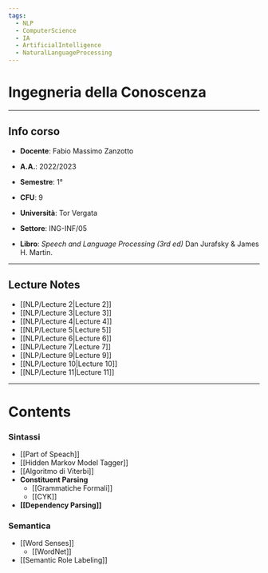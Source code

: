 ```yaml
---
tags:
  - NLP 
  - ComputerScience
  - IA
  - ArtificialIntelligence
  - NaturalLanguageProcessing
---
```

# Ingegneria della Conoscenza
--------------------------
## Info corso
- **Docente**: Fabio Massimo Zanzotto 
- **A.A.**: 2022/2023
- **Semestre**: 1°
- **CFU**: 9
- **Università**: Tor Vergata
- **Settore**: ING-INF/05

- **Libro**: *Speech and Language Processing (3rd ed)* Dan Jurafsky & James H. Martin.

---------------------
## Lecture Notes 
- [[NLP/Lecture 2|Lecture 2]]
- [[NLP/Lecture 3|Lecture 3]]
- [[NLP/Lecture 4|Lecture 4]]
- [[NLP/Lecture 5|Lecture 5]]
- [[NLP/Lecture 6|Lecture 6]]
- [[NLP/Lecture 7|Lecture 7]]
- [[NLP/Lecture 9|Lecture 9]]
- [[NLP/Lecture 10|Lecture 10]]
- [[NLP/Lecture 11|Lecture 11]]

-----
# Contents

### Sintassi
- [[Part of Speach]]
- [[Hidden Markov Model Tagger]]
- [[Algoritmo di Viterbi]]
- **Constituent Parsing**
	- [[Grammatiche Formali]]
	- [[CYK]]
- **[[Dependency Parsing]]**

### Semantica
- [[Word Senses]]
	- [[WordNet]]
- [[Semantic Role Labeling]]
